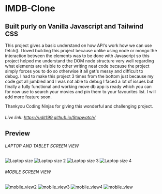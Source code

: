 # IMDB-Clone
## Built purly on Vanilla Javascript and Tailwind CSS
This project gives a basic understand on how API's work how we can use fetch(). I loved building this project because unlike using node or mongo the interaction between the elements was to be done with Javascript so this project helped me understand the DOM node structure very well regarding what elements are visible to other writing neat code because the project simply forces you to do so otherwise it all get's messy and difficult to debug. 
I had to make this project 3 times from the bottom just because my code got all jumbled and I was not able to debug I faced a lot of issues but finally a fully functional and working move db app is ready which you can for now use to search your movies and pin them to your favourites list. 
I will add more feature soon.

Thankyou Coding Ninjas for giving this wonderful and challenging project. 
###### Live link:  https://udit199.github.io/Stopwatch/


## Preview
###### LAPTOP AND TABLET SCREEN VIEW
![Laptop size](https://user-images.githubusercontent.com/78020902/189829469-ecf3179a-9cd5-4e0c-8a5c-7e2d12158a90.png)
![Laptop size 2](https://user-images.githubusercontent.com/78020902/189829472-65cbd5cd-1bfb-4007-a426-0cb6272b884d.png)
![Laptop size 3](https://user-images.githubusercontent.com/78020902/189829474-c97ae47b-6bbe-4eef-adfc-9e87f73a839c.png)
![Laptop size 4](https://user-images.githubusercontent.com/78020902/189830246-dfdd5f7f-9c59-44cc-8d8c-e944cb126953.png)

###### MOBILE SCREEN VIEW
![mobile_view2](https://user-images.githubusercontent.com/78020902/189830280-84b13d68-20b4-4742-b899-4a81d7998f08.png)
![mobile_view3](https://user-images.githubusercontent.com/78020902/189830287-a6cc56cd-a106-41d0-b56f-879d7761de33.png)
![mobile_view4](https://user-images.githubusercontent.com/78020902/189830297-805d2e59-b3c9-4fa5-ae50-80d6a31b66ff.png)
![mobile_view](https://user-images.githubusercontent.com/78020902/189830319-bb1fb428-2d60-46c8-b31d-8aba6d98fdc6.png)
